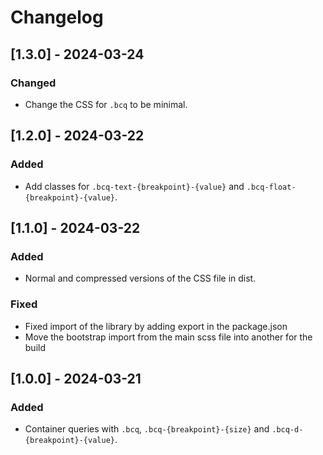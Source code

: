# Changelog

## [1.3.0] - 2024-03-24

### Changed

- Change the CSS for `.bcq` to be minimal.

## [1.2.0] - 2024-03-22

### Added

- Add classes for `.bcq-text-{breakpoint}-{value}` and `.bcq-float-{breakpoint}-{value}`.

## [1.1.0] - 2024-03-22

### Added

- Normal and compressed versions of the CSS file in dist.

### Fixed

- Fixed import of the library by adding export in the package.json
- Move the bootstrap import from the main scss file into another for the build

## [1.0.0] - 2024-03-21

### Added

- Container queries with `.bcq`, `.bcq-{breakpoint}-{size}` and `.bcq-d-{breakpoint}-{value}`.
